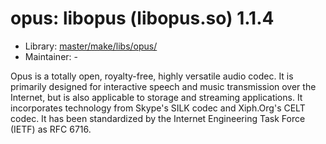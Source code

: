 # opus: libopus (libopus.so) 1.1.4
  - Library: [master/make/libs/opus/](https://github.com/Freetz-NG/freetz-ng/tree/master/make/libs/opus/)
  - Maintainer: -

Opus is a totally open, royalty-free, highly versatile audio codec. It is primarily designed for interactive speech and music transmission over the Internet, but is also applicable to storage and streaming applications. It incorporates technology from Skype's SILK codec and Xiph.Org's CELT codec. It has been standardized by the Internet Engineering Task Force (IETF) as RFC 6716.
